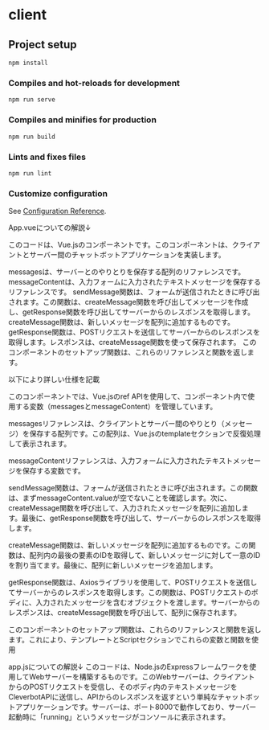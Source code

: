 # client

## Project setup
```
npm install
```

### Compiles and hot-reloads for development
```
npm run serve
```

### Compiles and minifies for production
```
npm run build
```

### Lints and fixes files
```
npm run lint
```

### Customize configuration
See [Configuration Reference](https://cli.vuejs.org/config/).

App.vueについての解説↓

このコードは、Vue.jsのコンポーネントです。このコンポーネントは、クライアントとサーバー間のチャットボットアプリケーションを実装します。

messagesは、サーバーとのやりとりを保存する配列のリファレンスです。
messageContentは、入力フォームに入力されたテキストメッセージを保存するリファレンスです。
sendMessage関数は、フォームが送信されたときに呼び出されます。この関数は、createMessage関数を呼び出してメッセージを作成し、getResponse関数を呼び出してサーバーからのレスポンスを取得します。
createMessage関数は、新しいメッセージを配列に追加するものです。
getResponse関数は、POSTリクエストを送信してサーバーからのレスポンスを取得します。レスポンスは、createMessage関数を使って保存されます。
このコンポーネントのセットアップ関数は、これらのリファレンスと関数を返します。

以下により詳しい仕様を記載

このコンポーネントでは、Vue.jsのref APIを使用して、コンポーネント内で使用する変数（messagesとmessageContent）を管理しています。

messagesリファレンスは、クライアントとサーバー間のやりとり（メッセージ）を保存する配列です。この配列は、Vue.jsのtemplateセクションで反復処理して表示されます。

messageContentリファレンスは、入力フォームに入力されたテキストメッセージを保存する変数です。

sendMessage関数は、フォームが送信されたときに呼び出されます。この関数は、まずmessageContent.valueが空でないことを確認します。次に、createMessage関数を呼び出して、入力されたメッセージを配列に追加します。最後に、getResponse関数を呼び出して、サーバーからのレスポンスを取得します。

createMessage関数は、新しいメッセージを配列に追加するものです。この関数は、配列内の最後の要素のIDを取得して、新しいメッセージに対して一意のIDを割り当てます。最後に、配列に新しいメッセージを追加します。

getResponse関数は、Axiosライブラリを使用して、POSTリクエストを送信してサーバーからのレスポンスを取得します。この関数は、POSTリクエストのボディに、入力されたメッセージを含むオブジェクトを渡します。サーバーからのレスポンスは、createMessage関数を呼び出して、配列に保存されます。

このコンポーネントのセットアップ関数は、これらのリファレンスと関数を返します。これにより、テンプレートとScriptセクションでこれらの変数と関数を使用


app.jsについての解説↓
このコードは、Node.jsのExpressフレームワークを使用してWebサーバーを構築するものです。このWebサーバーは、クライアントからのPOSTリクエストを受信し、そのボディ内のテキストメッセージをCleverbotAPIに送信し、APIからのレスポンスを返すという単純なチャットボットアプリケーションです。サーバーは、ポート8000で動作しており、サーバー起動時に「running」というメッセージがコンソールに表示されます。



